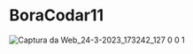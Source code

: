 # BoraCodar11
![Captura da Web_24-3-2023_173242_127 0 0 1](https://user-images.githubusercontent.com/126529028/227633525-8c1600fa-3bf2-4165-900b-3cb73554e08f.jpeg)
